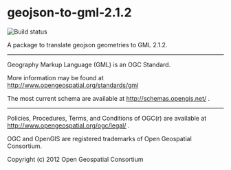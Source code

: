 # geojson-to-gml-2.1.2
![Build status](https://travis-ci.org/SKalt/geojson-to-gml-2.1.2.svg?branch=master)

A package to translate geojson geometries to GML 2.1.2.
___

Geography Markup Language (GML) is an OGC Standard.

More information may be found at http://www.opengeospatial.org/standards/gml

The most current schema are available at http://schemas.opengis.net/ .
___

Policies, Procedures, Terms, and Conditions of OGC(r) are available at http://www.opengeospatial.org/ogc/legal/ .

OGC and OpenGIS are registered trademarks of Open Geospatial Consortium.

Copyright (c) 2012 Open Geospatial Consortium
